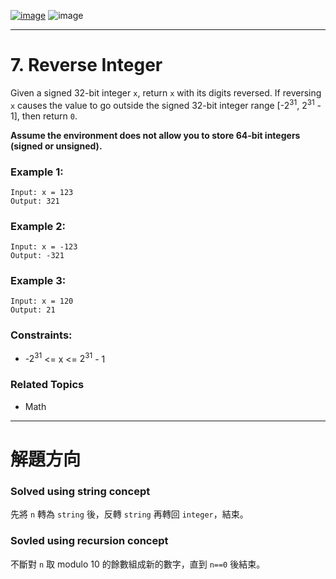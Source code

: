 [![image](https://img.shields.io/badge/Leetcode-Link-blue?logo=leetcode)](https://leetcode.com/problems/reverse-integer/)
![image](https://img.shields.io/badge/Difficulty-Medium-yellow)

---

# 7. Reverse Integer

Given a signed 32-bit integer `x`, return `x` with its digits reversed. If reversing `x` causes the value to go outside the signed 32-bit integer range [-$2^{31}$, $2^{31}$ - 1], then return `0`.

**Assume the environment does not allow you to store 64-bit integers (signed or unsigned).**

### Example 1:

```
Input: x = 123
Output: 321
```

### Example 2:

```
Input: x = -123
Output: -321
```

### Example 3:

```
Input: x = 120
Output: 21
```

### Constraints:

- -$2^{31}$ <= x <= $2^{31}$ - 1

### Related Topics

- Math
  
---

# 解題方向

### Solved using string concept

先將 `n` 轉為 `string` 後，反轉 `string` 再轉回 `integer`，結束。

### Sovled using recursion concept

不斷對 `n` 取 modulo 10 的餘數組成新的數字，直到 `n==0` 後結束。